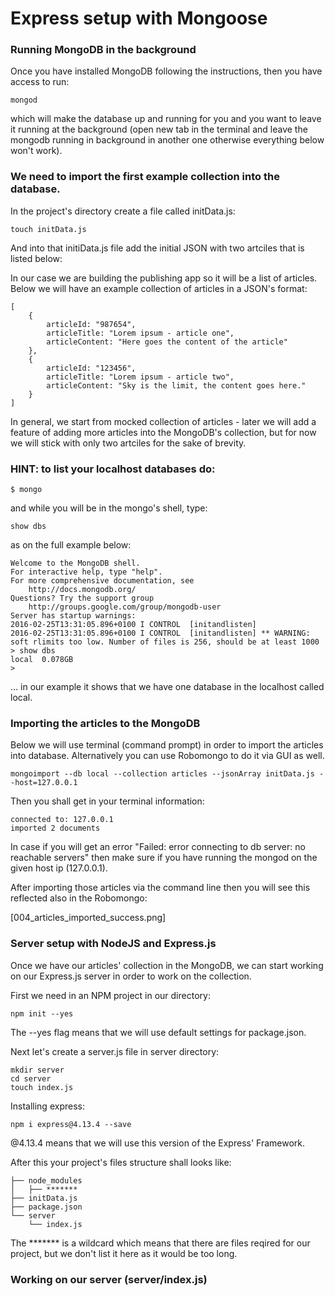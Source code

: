# Express setup with Mongoose

### Running MongoDB in the background
Once you have installed MongoDB following the instructions, then you have access to run:
```
mongod
```

which will make the database up and running for you and you want to leave it running at the background (open new tab in the terminal and leave the mongodb running in background in another one otherwise everything below won't work).

### We need to import the first example collection into the database. 

In the project's directory create a file called initData.js:
```
touch initData.js
```

And into that initiData.js file add the initial JSON with two artciles that is listed below:

In our case we are building the publishing app so it will be a list of articles. Below we will have an example collection of articles in a JSON's format:

```
[
	{
		articleId: "987654",
		articleTitle: "Lorem ipsum - article one",
		articleContent: "Here goes the content of the article"
	},
	{
		articleId: "123456",
		articleTitle: "Lorem ipsum - article two",
		articleContent: "Sky is the limit, the content goes here."
	}
]
```
In general, we start from mocked collection of articles - later we will add a feature of adding more articles into the MongoDB's collection, but for now we will stick with only two artciles for the sake of brevity.




### HINT: to list your localhost databases do:
```
$ mongo
```
and while you will be in the mongo's shell, type:
```
show dbs
```
as on the full example below:
```
Welcome to the MongoDB shell.
For interactive help, type "help".
For more comprehensive documentation, see
	http://docs.mongodb.org/
Questions? Try the support group
	http://groups.google.com/group/mongodb-user
Server has startup warnings: 
2016-02-25T13:31:05.896+0100 I CONTROL  [initandlisten] 
2016-02-25T13:31:05.896+0100 I CONTROL  [initandlisten] ** WARNING: soft rlimits too low. Number of files is 256, should be at least 1000
> show dbs
local  0.078GB
>
```
... in our example it shows that we have one database in the localhost called local.

### Importing the articles to the MongoDB
Below we will use terminal (command prompt) in order to import the articles into database. Alternatively you can use Robomongo to do it via GUI as well.

```
mongoimport --db local --collection articles --jsonArray initData.js --host=127.0.0.1
```

Then you shall get in your terminal information:
```
connected to: 127.0.0.1
imported 2 documents

```

In case if you will get an error "Failed: error connecting to db server: no reachable servers" then make sure if you have running the mongod on the given host ip (127.0.0.1).

After importing those articles via the command line then you will see this reflected also in the Robomongo:

[004_articles_imported_success.png]


### Server setup with NodeJS and Express.js

Once we have our articles' collection in the MongoDB, we can start working on our Express.js server in order to work on the collection.

First we need in an NPM project in our directory:
```
npm init --yes
```
The --yes flag means that we will use default settings for package.json.

Next let's create a server.js file in server directory:
```
mkdir server
cd server
touch index.js
```

Installing express:
```
npm i express@4.13.4 --save
```

@4.13.4 means that we will use this version of the Express' Framework. 

After this your project's files structure shall looks like:
```
├── node_modules
│   ├── *******
├── initData.js
├── package.json
└── server
    └── index.js
```
The ******* is a wildcard which means that there are files reqired for our project, but we don't list it here as it would be too long.

### Working on our server (server/index.js)















